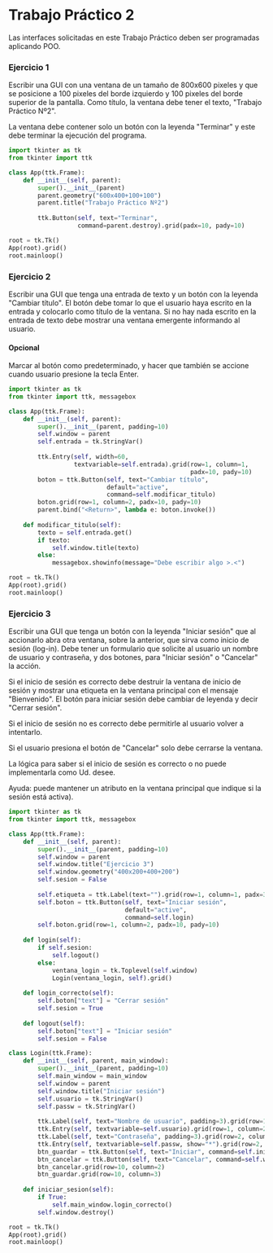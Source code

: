 # Trabajo Práctico 2

Las interfaces solicitadas en este Trabajo Práctico deben ser programadas aplicando POO.  
  

### **Ejercicio 1**

Escribir una GUI con una ventana de un tamaño de 800x600 pixeles y que se posicione a 100 pixeles del borde izquierdo y 100 pixeles del borde superior de la pantalla. Como título, la ventana debe tener el texto, "Trabajo Práctico Nº2".  
  
La ventana debe contener solo un botón con la leyenda "Terminar" y este debe terminar la ejecución del programa.    
  

```python
import tkinter as tk
from tkinter import ttk

class App(ttk.Frame):
    def __init__(self, parent):
        super().__init__(parent)
        parent.geometry("600x400+100+100")
        parent.title("Trabajo Práctico Nº2")
        
        ttk.Button(self, text="Terminar",
                   command=parent.destroy).grid(padx=10, pady=10)

root = tk.Tk()
App(root).grid()
root.mainloop()
```

### **Ejercicio 2**

Escribir una GUI que tenga una entrada de texto y un botón con la leyenda "Cambiar título". El botón debe tomar lo que el usuario haya escrito en la entrada y colocarlo como título de la ventana. Si no hay nada escrito en la entrada de texto debe mostrar una ventana emergente informando al usuario.  
  
#### Opcional

Marcar al botón como predeterminado, y hacer que también se accione cuando usuario presione la tecla Enter.  
  

```python
import tkinter as tk
from tkinter import ttk, messagebox

class App(ttk.Frame):
    def __init__(self, parent):
        super().__init__(parent, padding=10)
        self.window = parent
        self.entrada = tk.StringVar()
    
        ttk.Entry(self, width=60,
                  textvariable=self.entrada).grid(row=1, column=1,
                                                  padx=10, pady=10)
        boton = ttk.Button(self, text="Cambiar título",
                           default="active",
                           command=self.modificar_titulo)
        boton.grid(row=1, column=2, padx=10, pady=10)
        parent.bind("<Return>", lambda e: boton.invoke())
    
    def modificar_titulo(self):
        texto = self.entrada.get()
        if texto:
            self.window.title(texto)
        else:
            messagebox.showinfo(message="Debe escribir algo >.<")

root = tk.Tk()
App(root).grid()
root.mainloop()
```

### **Ejercicio 3**

Escribir una GUI que tenga un botón con la leyenda "Iniciar sesión" que al accionarlo abra otra ventana, sobre la anterior, que sirva como inicio de sesión (log-in). Debe tener un formulario que solicite al usuario un nombre de usuario y contraseña, y dos botones, para "Iniciar sesión" o "Cancelar" la acción.  
  
Si el inicio de sesión es correcto debe destruir la ventana de inicio de sesión y mostrar una etiqueta en la ventana principal con el mensaje "Bienvenido". El botón para iniciar sesión debe cambiar de leyenda y decir "Cerrar sesión".  
  
Si el inicio de sesión no es correcto debe permitirle al usuario volver a intentarlo.  
  
Si el usuario presiona el botón de "Cancelar" solo debe cerrarse la ventana.  
  
La lógica para saber si el inicio de sesión es correcto o no puede implementarla como Ud. desee.  
  
Ayuda: puede mantener un atributo en la ventana principal que indique si la sesión está activa).  
  
```python
import tkinter as tk
from tkinter import ttk, messagebox

class App(ttk.Frame):
    def __init__(self, parent):
        super().__init__(parent, padding=10)
        self.window = parent
        self.window.title("Ejercicio 3")
        self.window.geometry("400x200+400+200")
        self.sesion = False
    
        self.etiqueta = ttk.Label(text="").grid(row=1, column=1, padx=3, pady=3)
        self.boton = ttk.Button(self, text="Iniciar sesión",
                                default="active",
                                command=self.login)
        self.boton.grid(row=1, column=2, padx=10, pady=10)
    
    def login(self):
        if self.sesion:
            self.logout()
        else:
            ventana_login = tk.Toplevel(self.window)
            Login(ventana_login, self).grid()
    
    def login_correcto(self):
        self.boton["text"] = "Cerrar sesión"
        self.sesion = True
    
    def logout(self):
        self.boton["text"] = "Iniciar sesión"
        self.sesion = False

class Login(ttk.Frame):
    def __init__(self, parent, main_window):
        super().__init__(parent, padding=10)
        self.main_window = main_window
        self.window = parent
        self.window.title("Iniciar sesión")
        self.usuario = tk.StringVar()
        self.passw = tk.StringVar()
        
        ttk.Label(self, text="Nombre de usuario", padding=3).grid(row=1, column=1)
        ttk.Entry(self, textvariable=self.usuario).grid(row=1, column=2)
        ttk.Label(self, text="Contraseña", padding=3).grid(row=2, column=1)
        ttk.Entry(self, textvariable=self.passw, show="*").grid(row=2, column=2)
        btn_guardar = ttk.Button(self, text="Iniciar", command=self.iniciar_sesion)
        btn_cancelar = ttk.Button(self, text="Cancelar", command=self.window.destroy)
        btn_cancelar.grid(row=10, column=2)
        btn_guardar.grid(row=10, column=3)
    
    def iniciar_sesion(self):
        if True:
            self.main_window.login_correcto()
        self.window.destroy()

root = tk.Tk()
App(root).grid()
root.mainloop()
```